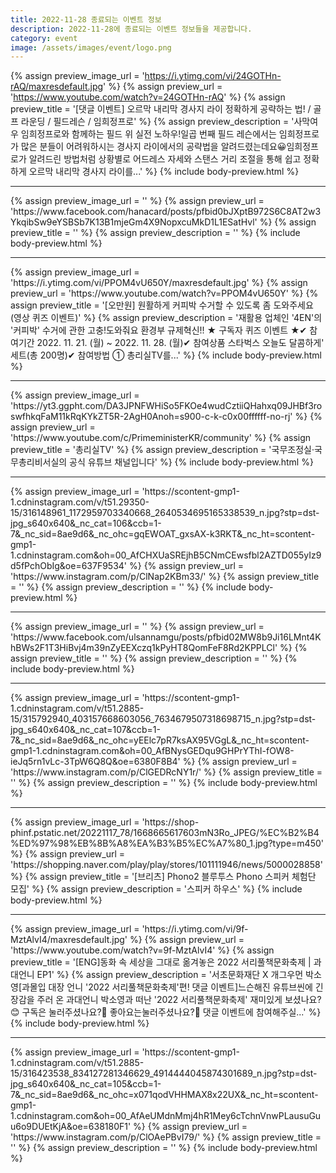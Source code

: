 ```yaml
---
title: 2022-11-28 종료되는 이벤트 정보
description: 2022-11-28에 종료되는 이벤트 정보들을 제공합니다.
category: event
image: /assets/images/event/logo.png
---
```

{% assign preview_image_url = 'https://i.ytimg.com/vi/24GOTHn-rAQ/maxresdefault.jpg' %}
{% assign preview_url = 'https://www.youtube.com/watch?v=24GOTHn-rAQ' %}
{% assign preview_title = '[댓글 이벤트] 오르막 내리막 경사지 라이 정확하게 공략하는 법! / 골프 라운딩 / 필드레슨 / 임희정프로' %}
{% assign preview_description = '사막여우 임희정프로와 함께하는 필드 위 실전 노하우!일곱 번째 필드 레슨에서는 임희정프로가 많은 분들이 어려워하시는 경사지 라이에서의 공략법을 알려드렸는데요😀임희정프로가 알려드린 방법처럼 상황별로 어드레스 자세와 스탠스 거리 조절을 통해 쉽고 정확하게 오르막 내리막 경사지 라이를...' %}
{% include body-preview.html %}
<hr>{% assign preview_image_url = '' %}
{% assign preview_url = 'https://www.facebook.com/hanacard/posts/pfbid0bJXptB972S6C8AT2w3YkqibSw9eYSBSb7K13B1mjeGm4X9NopxcuMkD1L1ESatHvl' %}
{% assign preview_title = '' %}
{% assign preview_description = '' %}
{% include body-preview.html %}
<hr>{% assign preview_image_url = 'https://i.ytimg.com/vi/PPOM4vU650Y/maxresdefault.jpg' %}
{% assign preview_url = 'https://www.youtube.com/watch?v=PPOM4vU650Y' %}
{% assign preview_title = '[오만원] 원활하게 커피박 수거할 수 있도록 좀 도와주세요 (영상 퀴즈 이벤트)' %}
{% assign preview_description = '재활용 업체인 &#39;4EN&#39;의 &#39;커피박&#39; 수거에 관한 고충!도와줘요 환경부 규제혁신!!  ★ 구독자 퀴즈 이벤트 ★✔ 참여기간  2022. 11. 21. (월) ~ 2022. 11. 28. (월)✔ 참여상품  스타벅스  오늘도 달콤하게&#39; 세트(총 200명)✔ 참여방법  ① 총리실TV를...' %}
{% include body-preview.html %}
<hr>{% assign preview_image_url = 'https://yt3.ggpht.com/DA3JPNFWHiSo5FKOe4wudCztiiQHahxq09JHBf3roswfhkqFaM11kRqKYkZT5R-2AgH0Anoh=s900-c-k-c0x00ffffff-no-rj' %}
{% assign preview_url = 'https://www.youtube.com/c/PrimeministerKR/community' %}
{% assign preview_title = '총리실TV' %}
{% assign preview_description = '국무조정실·국무총리비서실의 공식 유튜브 채널입니다' %}
{% include body-preview.html %}
<hr>{% assign preview_image_url = 'https://scontent-gmp1-1.cdninstagram.com/v/t51.29350-15/316148961_1172959703340668_2640534695165338539_n.jpg?stp=dst-jpg_s640x640&amp;_nc_cat=106&amp;ccb=1-7&amp;_nc_sid=8ae9d6&amp;_nc_ohc=gqEWOAT_gxsAX-k3RKT&amp;_nc_ht=scontent-gmp1-1.cdninstagram.com&amp;oh=00_AfCHXUaSREjhB5CNmCEwsfbl2AZTD055yIz9d5fPchObIg&amp;oe=637F9534' %}
{% assign preview_url = 'https://www.instagram.com/p/ClNap2KBm33/' %}
{% assign preview_title = '' %}
{% assign preview_description = '' %}
{% include body-preview.html %}
<hr>{% assign preview_image_url = '' %}
{% assign preview_url = 'https://www.facebook.com/ulsannamgu/posts/pfbid02MW8b9Ji16LMnt4KhBWs2F1T3HiBvj4m39nZyEEXczq1kPyHT8QomFeF8Rd2KPPLCl' %}
{% assign preview_title = '' %}
{% assign preview_description = '' %}
{% include body-preview.html %}
<hr>{% assign preview_image_url = 'https://scontent-gmp1-1.cdninstagram.com/v/t51.2885-15/315792940_403157668603056_7634679507318698715_n.jpg?stp=dst-jpg_s640x640&amp;_nc_cat=107&amp;ccb=1-7&amp;_nc_sid=8ae9d6&amp;_nc_ohc=yEElc7pR7ksAX95VGgL&amp;_nc_ht=scontent-gmp1-1.cdninstagram.com&amp;oh=00_AfBNysGEDqu9GHPrYThI-fOW8-ieJq5rn1vLc-3TpW6Q8Q&amp;oe=6380F8B4' %}
{% assign preview_url = 'https://www.instagram.com/p/ClGEDRcNY1r/' %}
{% assign preview_title = '' %}
{% assign preview_description = '' %}
{% include body-preview.html %}
<hr>{% assign preview_image_url = 'https://shop-phinf.pstatic.net/20221117_78/1668665617603mN3Ro_JPEG/%EC%B2%B4%ED%97%98%EB%8B%A8%EA%B3%B5%EC%A7%80_1.jpg?type=m450' %}
{% assign preview_url = 'https://shopping.naver.com/play/play/stores/101111946/news/5000028858' %}
{% assign preview_title = '[브리츠] Phono2 블루투스 Phono 스피커 체험단 모집' %}
{% assign preview_description = '스피커 하우스' %}
{% include body-preview.html %}
<hr>{% assign preview_image_url = 'https://i.ytimg.com/vi/9f-MztAlvI4/maxresdefault.jpg' %}
{% assign preview_url = 'https://www.youtube.com/watch?v=9f-MztAlvI4' %}
{% assign preview_title = '[ENG]동화 속 세상을 그대로 옮겨놓은 2022 서리풀책문화축제 | 과대언니 EP1' %}
{% assign preview_description = '서초문화재단 X 개그우먼 박소영[과몰입 대장 언니 &#39;2022 서리풀책문화축제&#39;편! 댓글 이벤트]느슨해진 유튜브씬에 긴장감을 주러 온 과대언니 박소영과 떠난 &#39;2022 서리풀책문화축제&#39; 재미있게 보셨나요?😊 구독은 눌러주셨나요?🥹 좋아요는눌러주셨나요?🫶 댓글 이벤트에 참여해주실...' %}
{% include body-preview.html %}
<hr>{% assign preview_image_url = 'https://scontent-gmp1-1.cdninstagram.com/v/t51.2885-15/316423538_834127281346629_4914444045874301689_n.jpg?stp=dst-jpg_s640x640&amp;_nc_cat=105&amp;ccb=1-7&amp;_nc_sid=8ae9d6&amp;_nc_ohc=x071qodVHHMAX8x22UX&amp;_nc_ht=scontent-gmp1-1.cdninstagram.com&amp;oh=00_AfAeUMdnMmj4hR1Mey6cTchnVnwPLausuGuu6o9DUEtKjA&amp;oe=638180F1' %}
{% assign preview_url = 'https://www.instagram.com/p/ClOAePBvI79/' %}
{% assign preview_title = '' %}
{% assign preview_description = '' %}
{% include body-preview.html %}